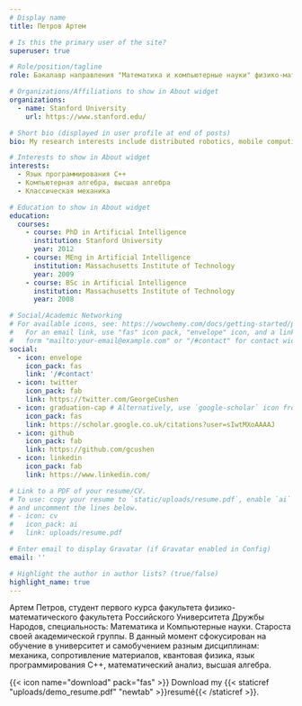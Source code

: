 ```yaml
---
# Display name
title: Петров Артем 

# Is this the primary user of the site?
superuser: true

# Role/position/tagline
role: Бакалавр направления "Математика и компьютерные науки" физико-математического факультета РУДН, Москва

# Organizations/Affiliations to show in About widget
organizations:
  - name: Stanford University
    url: https://www.stanford.edu/

# Short bio (displayed in user profile at end of posts)
bio: My research interests include distributed robotics, mobile computing and programmable matter.

# Interests to show in About widget
interests:
  - Язык программирования C++
  - Компьютерная алгебра, высшая алгебра
  - Классическая механика

# Education to show in About widget
education:
  courses:
    - course: PhD in Artificial Intelligence
      institution: Stanford University
      year: 2012
    - course: MEng in Artificial Intelligence
      institution: Massachusetts Institute of Technology
      year: 2009
    - course: BSc in Artificial Intelligence
      institution: Massachusetts Institute of Technology
      year: 2008

# Social/Academic Networking
# For available icons, see: https://wowchemy.com/docs/getting-started/page-builder/#icons
#   For an email link, use "fas" icon pack, "envelope" icon, and a link in the
#   form "mailto:your-email@example.com" or "/#contact" for contact widget.
social:
  - icon: envelope
    icon_pack: fas
    link: '/#contact'
  - icon: twitter
    icon_pack: fab
    link: https://twitter.com/GeorgeCushen
  - icon: graduation-cap # Alternatively, use `google-scholar` icon from `ai` icon pack
    icon_pack: fas
    link: https://scholar.google.co.uk/citations?user=sIwtMXoAAAAJ
  - icon: github
    icon_pack: fab
    link: https://github.com/gcushen
  - icon: linkedin
    icon_pack: fab
    link: https://www.linkedin.com/

# Link to a PDF of your resume/CV.
# To use: copy your resume to `static/uploads/resume.pdf`, enable `ai` icons in `params.toml`,
# and uncomment the lines below.
# - icon: cv
#   icon_pack: ai
#   link: uploads/resume.pdf

# Enter email to display Gravatar (if Gravatar enabled in Config)
email: ''

# Highlight the author in author lists? (true/false)
highlight_name: true
---
```


Артем Петров, студент первого курса факультета физико-математического факультета Российского Университета Дружбы Народов, специальность: Математика и Компьютерные науки. Староста своей академической группы. В данный момент сфокусирован на обучение в университет и самобучением разным дисциплинам:  механика, сопротивление материалов, квантовая физика, язык программирования C++, математический анализ, высшая алгебра. 


{{< icon name="download" pack="fas" >}} Download my {{< staticref "uploads/demo_resume.pdf" "newtab" >}}resumé{{< /staticref >}}.
